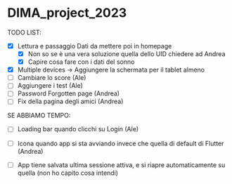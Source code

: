 # DIMA_project_2023

TODO LIST:

- [x] Lettura e passaggio Dati da mettere poi in homepage
  - [x] Non so se è una vera soluzione quella dello UID chiedere ad Andrea
  - [x] Capire cosa fare con i dati del sonno
- [x] Multiple devices -> Aggiungere la schermata per il tablet almeno
- [ ] Cambiare lo score (Ale)
- [ ] Aggiungere i test (Ale)
- [ ] Password Forgotten page (Andrea)
- [ ] Fix della pagina degli amici (Andrea)

SE ABBIAMO TEMPO:

- [ ] Loading bar quando clicchi su Login (Ale)
- [ ] Icona quando app si sta avviando invece che quella di default di Flutter (Andrea)
- [ ] App tiene salvata ultima sessione attiva, e si riapre automaticamente su quella (non ho capito cosa intendi) 

